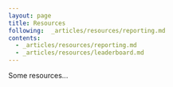 ```yaml
---
layout: page
title: Resources
following:  _articles/resources/reporting.md
contents:
  - _articles/resources/reporting.md
  - _articles/resources/leaderboard.md
---
```


Some resources...